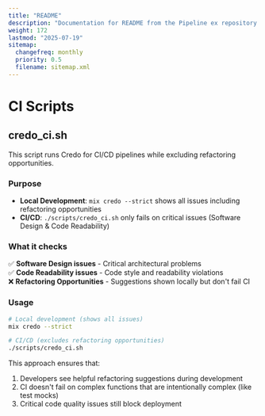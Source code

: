 ```yaml
---
title: "README"
description: "Documentation for README from the Pipeline ex repository."
weight: 172
lastmod: "2025-07-19"
sitemap:
  changefreq: monthly
  priority: 0.5
  filename: sitemap.xml
---
```


# CI Scripts

## credo_ci.sh

This script runs Credo for CI/CD pipelines while excluding refactoring opportunities.

### Purpose

- **Local Development**: `mix credo --strict` shows all issues including refactoring opportunities
- **CI/CD**: `./scripts/credo_ci.sh` only fails on critical issues (Software Design & Code Readability)

### What it checks

✅ **Software Design issues** - Critical architectural problems  
✅ **Code Readability issues** - Code style and readability violations  
❌ **Refactoring Opportunities** - Suggestions shown locally but don't fail CI

### Usage

```bash
# Local development (shows all issues)
mix credo --strict

# CI/CD (excludes refactoring opportunities) 
./scripts/credo_ci.sh
```

This approach ensures that:
1. Developers see helpful refactoring suggestions during development
2. CI doesn't fail on complex functions that are intentionally complex (like test mocks)
3. Critical code quality issues still block deployment